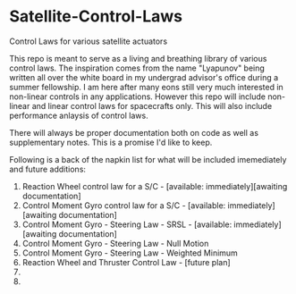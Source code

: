 # Satellite-Control-Laws
Control Laws for various satellite actuators

This repo is meant to serve as a living and breathing library of various control laws. The inspiration comes from the name "Lyapunov" being written all over the white board in my undergrad advisor's office during a summer fellowship. I am here after many eons still very much interested in non-linear controls in any applications. However this repo will include non-linear and linear control laws for spacecrafts only. This will also include performance anlaysis of control laws. 

There will always be proper documentation both on code as well as supplementary notes. This is a promise I'd like to keep. 

Following is a back of the napkin list for what will be included imemediately and future additions:
1) Reaction Wheel control law for a S/C - [available: immediately][awaiting documentation]
2) Control Moment Gyro control law for a S/C - [available: immediately][awaiting documentation]
3) Control Moment Gyro - Steering Law - SRSL - [available: immediately][awaiting documentation]
4) Control Moment Gyro - Steering Law - Null Motion
5) Control Moment Gyro - Steering Law - Weighted Minimum 
6) Reaction Wheel and Thruster Control Law - [future plan]
7) 
8) 
